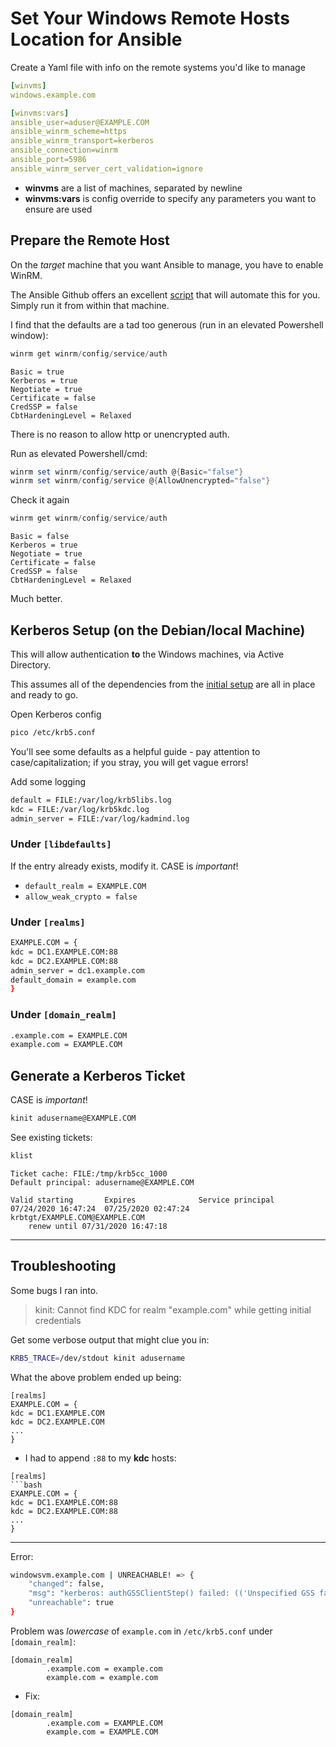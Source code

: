 # Set Your Windows Remote Hosts Location for Ansible

Create a Yaml file with info on the remote systems you'd like to manage
```yaml
[winvms]
windows.example.com

[winvms:vars]
ansible_user=aduser@EXAMPLE.COM
ansible_winrm_scheme=https
ansible_winrm_transport=kerberos
ansible_connection=winrm
ansible_port=5986
ansible_winrm_server_cert_validation=ignore
```

- **winvms** are a list of machines, separated by newline
- **winvms:vars** is config override to specify any parameters you want to ensure are used

## Prepare the Remote Host
On the *target* machine that you want Ansible to manage, you have to enable WinRM.

The Ansible Github offers an excellent [script](https://github.com/ansible/ansible/blob/devel/examples/scripts/ConfigureRemotingForAnsible.ps1) that will automate this for you.  Simply run it from within that machine.

I find that the defaults are a tad too generous (run in an elevated Powershell window):
```powershell
winrm get winrm/config/service/auth
```
```text
Basic = true
Kerberos = true
Negotiate = true
Certificate = false
CredSSP = false
CbtHardeningLevel = Relaxed
```

There is no reason to allow http or unencrypted auth.

Run as elevated Powershell/cmd:
```powershell
winrm set winrm/config/service/auth @{Basic="false"}
winrm set winrm/config/service @{AllowUnencrypted="false"}
```

Check it again
```powershell
winrm get winrm/config/service/auth
```

```text
Basic = false
Kerberos = true
Negotiate = true
Certificate = false
CredSSP = false
CbtHardeningLevel = Relaxed
```
Much better.

## Kerberos Setup (on the Debian/local Machine)
This will allow authentication **to** the Windows machines, via Active Directory.

This assumes all of the dependencies from the [initial setup](initial-setup.md) are all in place and ready to go.

Open Kerberos config
```bash
pico /etc/krb5.conf
```
You'll see some defaults as a helpful guide - pay attention to case/capitalization; if you stray, you will get vague errors!

Add some logging
```bash
default = FILE:/var/log/krb5libs.log
kdc = FILE:/var/log/krb5kdc.log
admin_server = FILE:/var/log/kadmind.log
```

### Under `[libdefaults]`
If the entry already exists, modify it.  CASE is *important*!
- `default_realm = EXAMPLE.COM`
- `allow_weak_crypto = false`

### Under `[realms]`
```bash
EXAMPLE.COM = {
kdc = DC1.EXAMPLE.COM:88
kdc = DC2.EXAMPLE.COM:88
admin_server = dc1.example.com
default_domain = example.com
}
```

### Under `[domain_realm]`
```bash
.example.com = EXAMPLE.COM
example.com = EXAMPLE.COM
```

## Generate a Kerberos Ticket
CASE is *important*!
```bash
kinit adusername@EXAMPLE.COM
```
See existing tickets:
```bash
klist
```
```text
Ticket cache: FILE:/tmp/krb5cc_1000
Default principal: adusername@EXAMPLE.COM

Valid starting       Expires              Service principal
07/24/2020 16:47:24  07/25/2020 02:47:24  krbtgt/EXAMPLE.COM@EXAMPLE.COM
	renew until 07/31/2020 16:47:18
```

***
## Troubleshooting
Some bugs I ran into.

> kinit: Cannot find KDC for realm "example.com" while getting initial credentials

Get some verbose output that might clue you in:
```bash
KRB5_TRACE=/dev/stdout kinit adusername
```

What the above problem ended up being:
```text
[realms]
EXAMPLE.COM = {
kdc = DC1.EXAMPLE.COM
kdc = DC2.EXAMPLE.COM
...
}
```
- I had to append `:88` to my **kdc** hosts:
```text
[realms]
```bash
EXAMPLE.COM = {
kdc = DC1.EXAMPLE.COM:88
kdc = DC2.EXAMPLE.COM:88
...
}
```

***
Error:
```bash
windowsvm.example.com | UNREACHABLE! => {
    "changed": false,
    "msg": "kerberos: authGSSClientStep() failed: (('Unspecified GSS failure.  Minor code may provide more information', 851968), ('KDC reply did not match expectations', -1765328237))",
    "unreachable": true
}
```

Problem was *lowercase* of `example.com` in `/etc/krb5.conf` under `[domain_realm]`:
```text
[domain_realm]
        .example.com = example.com
        example.com = example.com
```

- Fix:
```text
[domain_realm]
        .example.com = EXAMPLE.COM
        example.com = EXAMPLE.COM
```
